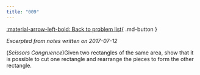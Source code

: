 ```yaml
---
title: "009"
---
```


[:material-arrow-left-bold: Back to problem list](../index.md){ .md-button }

*Excerpted from notes written on 2017-07-12*

(*Scissors Congruence*)Given two rectangles of the same area, show that it is possible to cut one rectangle and rearrange the pieces to form the other rectangle.